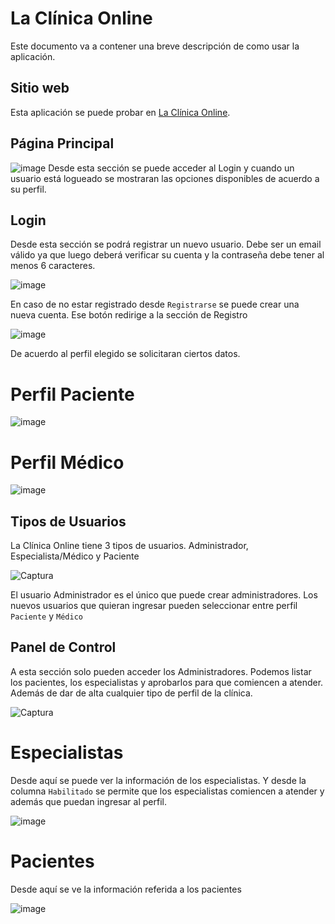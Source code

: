 # La Clínica Online
Este documento va a contener una breve descripción de como usar la aplicación.

## Sitio web
Esta aplicación se puede probar en [La Clínica Online](https://tp-clinica-pavon.web.app/).

## Página Principal
![image](https://user-images.githubusercontent.com/53911453/172965512-0cac8344-93d2-4141-9b74-e99d1a320ca5.png)
Desde esta sección se puede acceder al Login y cuando un usuario está logueado se mostraran las opciones disponibles de acuerdo a su perfil.

## Login
Desde esta sección se podrá registrar un nuevo usuario.
Debe ser un email válido ya que luego deberá verificar su cuenta y la contraseña debe tener al menos 6 caracteres.

![image](https://user-images.githubusercontent.com/53911453/172965890-993d48b6-7af5-478d-8052-61908cac9f7f.png)

En caso de no estar registrado desde `Registrarse` se puede crear una nueva cuenta. 
Ese botón redirige a la sección de Registro

![image](https://user-images.githubusercontent.com/53911453/172966000-db40ccd6-4ff7-4bef-8294-354bcebb18e7.png)

De acuerdo al perfil elegido se solicitaran ciertos datos.

# Perfil Paciente

![image](https://user-images.githubusercontent.com/53911453/172966256-54421e3f-db62-4dcd-b83d-550cd6f7929e.png)


# Perfil Médico

![image](https://user-images.githubusercontent.com/53911453/172966286-a13f7945-0d57-49c4-a614-8d067ff3f962.png)



## Tipos de Usuarios

La Clínica Online tiene 3 tipos de usuarios.
Administrador, Especialista/Médico y Paciente

![Captura](https://user-images.githubusercontent.com/53911453/172965020-c7a83991-f320-4894-8d65-b403478535e0.PNG)

El usuario Administrador es el único que puede crear administradores.
Los nuevos usuarios que quieran ingresar pueden seleccionar entre perfil `Paciente` y `Médico`

## Panel de Control

A esta sección solo pueden acceder los Administradores. 
Podemos listar los pacientes, los especialistas y aprobarlos para que comiencen a atender. 
Además de dar de alta cualquier tipo de perfil de la clínica.
  
![Captura](https://user-images.githubusercontent.com/53911453/172967145-f54eece6-3506-484b-81ba-4042d2042c6c.PNG)

# Especialistas

Desde aquí se puede ver la información de los especialistas.
Y desde la columna `Habilitado` se permite que los especialistas comiencen a atender y además que puedan ingresar al perfil.

![image](https://user-images.githubusercontent.com/53911453/172967488-ff671a0a-02e3-4b80-aeea-9da0d3833a68.png)

# Pacientes
 
Desde aquí se ve la información referida a los pacientes

![image](https://user-images.githubusercontent.com/53911453/172967564-3176c7a9-07bb-4e7a-b9b6-3fe06cfc571d.png)



  
